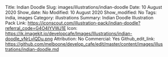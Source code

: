 Title: Indian Doodle
Slug: images/illustrations/indian-doodle
Date: 10 August 2020
Show_date: No
Modified: 10 August 2020
Show_modified: No
Tags: india, images
Category: illustrations
Summary: Indian Doodle Illustration Pack
Link: https://iconscout.com/illustration-pack/indian-doodle?referral_code=G4O4IYVWJ1E
Icon: https://ik.imagekit.io/developcafe/Images/Illustrations/indian-doodle_vNrLvIQDu.png
Attribution: No
Commercial: Yes
Github_edit_link: https://github.com/melboone/develop_cafe/edit/master/content/images/illustrations/indian-doodle.md